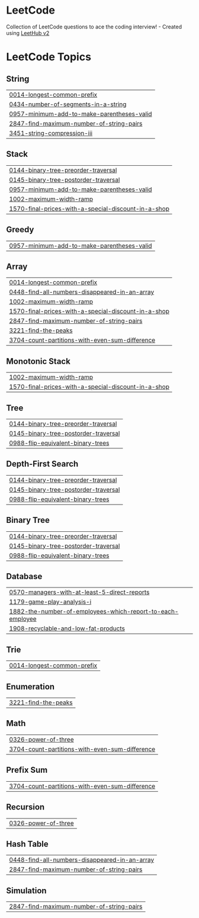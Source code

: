 # LeetCode
Collection of LeetCode questions to ace the coding interview! - Created using [LeetHub v2](https://github.com/arunbhardwaj/LeetHub-2.0)

<!---LeetCode Topics Start-->
# LeetCode Topics
## String
|  |
| ------- |
| [0014-longest-common-prefix](https://github.com/badstar1004/LeetCode/tree/master/0014-longest-common-prefix) |
| [0434-number-of-segments-in-a-string](https://github.com/badstar1004/LeetCode/tree/master/0434-number-of-segments-in-a-string) |
| [0957-minimum-add-to-make-parentheses-valid](https://github.com/badstar1004/LeetCode/tree/master/0957-minimum-add-to-make-parentheses-valid) |
| [2847-find-maximum-number-of-string-pairs](https://github.com/badstar1004/LeetCode/tree/master/2847-find-maximum-number-of-string-pairs) |
| [3451-string-compression-iii](https://github.com/badstar1004/LeetCode/tree/master/3451-string-compression-iii) |
## Stack
|  |
| ------- |
| [0144-binary-tree-preorder-traversal](https://github.com/badstar1004/LeetCode/tree/master/0144-binary-tree-preorder-traversal) |
| [0145-binary-tree-postorder-traversal](https://github.com/badstar1004/LeetCode/tree/master/0145-binary-tree-postorder-traversal) |
| [0957-minimum-add-to-make-parentheses-valid](https://github.com/badstar1004/LeetCode/tree/master/0957-minimum-add-to-make-parentheses-valid) |
| [1002-maximum-width-ramp](https://github.com/badstar1004/LeetCode/tree/master/1002-maximum-width-ramp) |
| [1570-final-prices-with-a-special-discount-in-a-shop](https://github.com/badstar1004/LeetCode/tree/master/1570-final-prices-with-a-special-discount-in-a-shop) |
## Greedy
|  |
| ------- |
| [0957-minimum-add-to-make-parentheses-valid](https://github.com/badstar1004/LeetCode/tree/master/0957-minimum-add-to-make-parentheses-valid) |
## Array
|  |
| ------- |
| [0014-longest-common-prefix](https://github.com/badstar1004/LeetCode/tree/master/0014-longest-common-prefix) |
| [0448-find-all-numbers-disappeared-in-an-array](https://github.com/badstar1004/LeetCode/tree/master/0448-find-all-numbers-disappeared-in-an-array) |
| [1002-maximum-width-ramp](https://github.com/badstar1004/LeetCode/tree/master/1002-maximum-width-ramp) |
| [1570-final-prices-with-a-special-discount-in-a-shop](https://github.com/badstar1004/LeetCode/tree/master/1570-final-prices-with-a-special-discount-in-a-shop) |
| [2847-find-maximum-number-of-string-pairs](https://github.com/badstar1004/LeetCode/tree/master/2847-find-maximum-number-of-string-pairs) |
| [3221-find-the-peaks](https://github.com/badstar1004/LeetCode/tree/master/3221-find-the-peaks) |
| [3704-count-partitions-with-even-sum-difference](https://github.com/badstar1004/LeetCode/tree/master/3704-count-partitions-with-even-sum-difference) |
## Monotonic Stack
|  |
| ------- |
| [1002-maximum-width-ramp](https://github.com/badstar1004/LeetCode/tree/master/1002-maximum-width-ramp) |
| [1570-final-prices-with-a-special-discount-in-a-shop](https://github.com/badstar1004/LeetCode/tree/master/1570-final-prices-with-a-special-discount-in-a-shop) |
## Tree
|  |
| ------- |
| [0144-binary-tree-preorder-traversal](https://github.com/badstar1004/LeetCode/tree/master/0144-binary-tree-preorder-traversal) |
| [0145-binary-tree-postorder-traversal](https://github.com/badstar1004/LeetCode/tree/master/0145-binary-tree-postorder-traversal) |
| [0988-flip-equivalent-binary-trees](https://github.com/badstar1004/LeetCode/tree/master/0988-flip-equivalent-binary-trees) |
## Depth-First Search
|  |
| ------- |
| [0144-binary-tree-preorder-traversal](https://github.com/badstar1004/LeetCode/tree/master/0144-binary-tree-preorder-traversal) |
| [0145-binary-tree-postorder-traversal](https://github.com/badstar1004/LeetCode/tree/master/0145-binary-tree-postorder-traversal) |
| [0988-flip-equivalent-binary-trees](https://github.com/badstar1004/LeetCode/tree/master/0988-flip-equivalent-binary-trees) |
## Binary Tree
|  |
| ------- |
| [0144-binary-tree-preorder-traversal](https://github.com/badstar1004/LeetCode/tree/master/0144-binary-tree-preorder-traversal) |
| [0145-binary-tree-postorder-traversal](https://github.com/badstar1004/LeetCode/tree/master/0145-binary-tree-postorder-traversal) |
| [0988-flip-equivalent-binary-trees](https://github.com/badstar1004/LeetCode/tree/master/0988-flip-equivalent-binary-trees) |
## Database
|  |
| ------- |
| [0570-managers-with-at-least-5-direct-reports](https://github.com/badstar1004/LeetCode/tree/master/0570-managers-with-at-least-5-direct-reports) |
| [1179-game-play-analysis-i](https://github.com/badstar1004/LeetCode/tree/master/1179-game-play-analysis-i) |
| [1882-the-number-of-employees-which-report-to-each-employee](https://github.com/badstar1004/LeetCode/tree/master/1882-the-number-of-employees-which-report-to-each-employee) |
| [1908-recyclable-and-low-fat-products](https://github.com/badstar1004/LeetCode/tree/master/1908-recyclable-and-low-fat-products) |
## Trie
|  |
| ------- |
| [0014-longest-common-prefix](https://github.com/badstar1004/LeetCode/tree/master/0014-longest-common-prefix) |
## Enumeration
|  |
| ------- |
| [3221-find-the-peaks](https://github.com/badstar1004/LeetCode/tree/master/3221-find-the-peaks) |
## Math
|  |
| ------- |
| [0326-power-of-three](https://github.com/badstar1004/LeetCode/tree/master/0326-power-of-three) |
| [3704-count-partitions-with-even-sum-difference](https://github.com/badstar1004/LeetCode/tree/master/3704-count-partitions-with-even-sum-difference) |
## Prefix Sum
|  |
| ------- |
| [3704-count-partitions-with-even-sum-difference](https://github.com/badstar1004/LeetCode/tree/master/3704-count-partitions-with-even-sum-difference) |
## Recursion
|  |
| ------- |
| [0326-power-of-three](https://github.com/badstar1004/LeetCode/tree/master/0326-power-of-three) |
## Hash Table
|  |
| ------- |
| [0448-find-all-numbers-disappeared-in-an-array](https://github.com/badstar1004/LeetCode/tree/master/0448-find-all-numbers-disappeared-in-an-array) |
| [2847-find-maximum-number-of-string-pairs](https://github.com/badstar1004/LeetCode/tree/master/2847-find-maximum-number-of-string-pairs) |
## Simulation
|  |
| ------- |
| [2847-find-maximum-number-of-string-pairs](https://github.com/badstar1004/LeetCode/tree/master/2847-find-maximum-number-of-string-pairs) |
<!---LeetCode Topics End-->